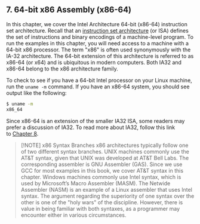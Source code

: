## 7. 64-bit x86 Assembly (x86-64)

In this chapter, we cover the Intel Architecture 64-bit (x86-64) instruction set architecture. Recall that an [instruction set architecture](https://diveintosystems.org/book/C5-Arch/index.html#_what_von_neumann_knew_computer_architecture) (or ISA) defines the set of instructions and binary encodings of a machine-level program. To run the examples in this chapter, you will need access to a machine with a 64-bit x86 processor. The term "x86" is often used synonymously with the IA-32 architecture. The 64-bit extension of this architecture is referred to as x86-64 (or x64) and is ubiquitous in modern computers. Both IA32 and x86-64 belong to the x86 architecture family.

To check to see if you have a 64-bit Intel processor on your Linux machine, run the `uname -m` command. If you have an x86-64 system, you should see output like the following:

```bash
$ uname -m
x86_64
```

Since x86-64 is an extension of the smaller IA32 ISA, some readers may prefer a discussion of IA32. To read more about IA32, follow this link to [Chapter 8](https://diveintosystems.org/book/C8-IA32/index.html#_IA32_assembly_chapter).


> [!NOTE] x86 Syntax Branches
> x86 architectures typically follow one of two different syntax branches. UNIX machines commonly use the AT&T syntax, given that UNIX was developed at AT&T Bell Labs. The corresponding assembler is GNU Assembler (GAS). Since we use GCC for most examples in this book, we cover AT&T syntax in this chapter. Windows machines commonly use Intel syntax, which is used by Microsoft’s Macro Assembler (MASM). The Netwide Assembler (NASM) is an example of a Linux assembler that uses Intel syntax. The argument regarding the superiority of one syntax over the other is one of the "holy wars" of the discipline. However, there is value in being familiar with both syntaxes, as a programmer may encounter either in various circumstances.
